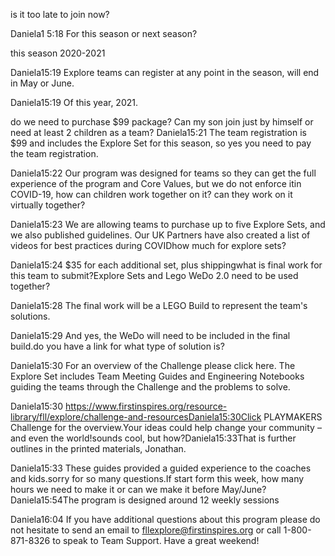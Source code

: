 
is it too late to join now?

Daniela1 5:18 For this season or next season? 

this season 2020-2021

Daniela15:19 Explore teams can register at any point in the season, will end in May or June. 

Daniela15:19 Of this year, 2021.

do we need to purchase $99 package? Can my son join just by himself or need at least 2 children as a team?
Daniela15:21 The team registration is $99 and includes the Explore Set for this season, so yes you need to pay the team registration.

Daniela15:22 Our program was designed for teams so they can get the full experience of the program and Core Values, but we do not enforce itin COVID-19, how can children work together on it? can they work on it virtually together?

Daniela15:23 We are allowing teams to purchase up to five Explore Sets, and we also published guidelines.  Our UK Partners have also created a list of videos for best practices during COVIDhow much for explore sets?

Daniela15:24 $35 for each additional set, plus shippingwhat is final work for this team to submit?Explore Sets and Lego WeDo 2.0 need to be used together?

Daniela15:28 The final work will be a LEGO Build to represent the team's solutions.

Daniela15:29 And yes, the WeDo will need to be included in the final build.do you have a link for what type of solution is?

Daniela15:30 For an overview of the Challenge please click here.  The Explore Set includes Team Meeting Guides and Engineering Notebooks guiding the teams through the Challenge and the problems to solve.

Daniela15:30 https://www.firstinspires.org/resource-library/fll/explore/challenge-and-resourcesDaniela15:30Click PLAYMAKERS Challenge for the overview.Your ideas could help change your community – and even the world!sounds cool, but how?Daniela15:33That is further outlines in the printed materials, Jonathan.

Daniela15:33 These guides provided a guided experience to the coaches and kids.sorry for so many questions.If start form this week, how many hours we need to make it or can we make it before May/June?Daniela15:54The program is designed around 12 weekly sessions

Daniela16:04 If you have additional questions about this program please do not hesitate to send an email to fllexplore@firstinspires.org or call 1-800-871-8326 to speak to Team Support.  Have a great weekend!
